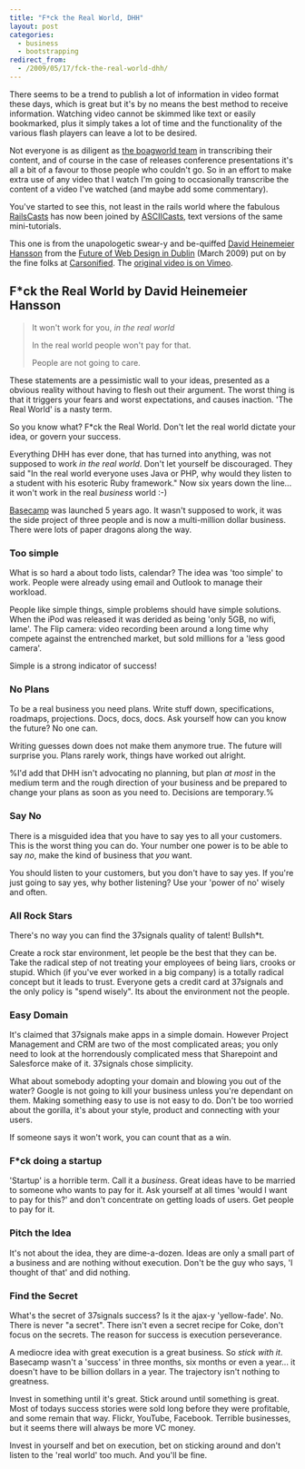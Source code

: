 ```yaml
---
title: "F*ck the Real World, DHH"
layout: post
categories:
  - business
  - bootstrapping
redirect_from:
  - /2009/05/17/fck-the-real-world-dhh/
---
```


There seems to be a trend to publish a lot of information in video format these days, which is great but it's by no means the best method to receive information. Watching video cannot be skimmed like text or easily bookmarked, plus it simply takes a lot of time and the functionality of the various flash players can leave a lot to be desired.

Not everyone is as diligent as [the boagworld team](http://boagworld.com) in transcribing their content, and of course in the case of releases conference presentations it's all a bit of a favour to those people who couldn't go. So in an effort to make extra use of any video that I watch I'm going to occasionally transcribe the content of a video I've watched (and maybe add some commentary).

You've started to see this, not least in the rails world where the fabulous [RailsCasts](http://railscasts.com) has now been joined by [ASCIICasts](http://asciicasts.com), text versions of the same mini-tutorials.

This one is from the unapologetic swear-y and be-quiffed [David Heinemeier Hansson](http://loudthinking.com/) from the [Future of Web Design in Dublin](http://events.carsonified.com/fowa/2009/dublin/) (March 2009) put on by the fine folks at [Carsonified](http://carsonified.com). The [original video is on Vimeo](http://vimeo.com/3899696).

## F*ck the Real World by David Heinemeier Hansson

> It won't work for you, *in the real world*
>
> In the real world people won't pay for that.
>
> People are not going to care.

These statements are a pessimistic wall to your ideas, presented as a obvious reality without having to flesh out their argument. The worst thing is that it triggers your fears and worst expectations, and causes inaction. 'The Real World' is a nasty term.

So you know what? F*ck the Real World. Don't let the real world dictate your idea, or govern your success.

Everything DHH has ever done, that has turned into anything, was not supposed to work _in the real world_. Don't let yourself be discouraged. They said "In the real world everyone uses Java or PHP, why would they listen to a student with his esoteric Ruby framework." Now six years down the line... it won't work in the real _business_ world :-)

[Basecamp](http://basecamphq.com/?referrer=ANDYCROLL) was launched 5 years ago. It wasn't supposed to work, it was the side project of three people and is now a multi-million dollar business. There were lots of paper dragons along the way.

### Too simple

What is so hard a about todo lists, calendar? The idea was 'too simple' to work. People were already using email and Outlook to manage their workload.

People like simple things, simple problems should have simple solutions. When the iPod was released it was derided as being 'only 5GB, no wifi, lame'. The Flip camera: video recording been around a long time why compete against the entrenched market, but sold millions for a 'less good camera'.

Simple is a strong indicator of success!

### No Plans

To be a real business you need plans. Write stuff down, specifications, roadmaps, projections. Docs, docs, docs. Ask yourself how can you know the future? No one can.

Writing guesses down does not make them anymore true. The future will surprise you. Plans rarely work, things have worked out alright.

%I'd add that DHH isn't advocating no planning, but plan _at most_ in the medium term and the rough direction of your business and be prepared to change your plans as soon as you need to. Decisions are temporary.%

### Say No

There is a misguided idea that you have to say yes to all your customers. This is the worst thing you can do. Your number one power is to be able to say *no*, make the kind of business that _you_ want.

You should listen to your customers, but you don't have to say yes. If you're just going to say yes, why bother listening? Use your 'power of no' wisely and often.

### All Rock Stars

There's no way you can find the 37signals quality of talent! Bullsh*t.

Create a rock star environment, let people be the best that they can be. Take the radical step of not treating your employees of being liars, crooks or stupid. Which (if you've ever worked in a big company) is a totally radical concept but it leads to trust. Everyone gets a credit card at 37signals and the only policy is "spend wisely". Its about the environment not the people.

### Easy Domain

It's claimed that 37signals make apps in a simple domain. However Project Management and CRM are two of the most complicated areas; you only need to look at the horrendously complicated mess that Sharepoint and Salesforce make of it. 37signals chose simplicity.

What about somebody adopting your domain and blowing you out of the water? Google is not going to kill your business unless you're dependant on them. Making something easy to use is not easy to do. Don't be too worried about the gorilla, it's about your style, product and connecting with your users.

If someone says it won't work, you can count that as a win.

### F*ck doing a startup

'Startup' is a horrible term. Call it a _business_. Great ideas have to be married to someone who wants to pay for it. Ask yourself at all times 'would I want to pay for this?' and don't concentrate on getting loads of users. Get people to pay for it.

### Pitch the Idea

It's not about the idea, they are dime-a-dozen. Ideas are only a small part of a business and are nothing without execution. Don't be the guy who says, 'I thought of that' and did nothing.

### Find the Secret

What's the secret of 37signals success? Is it the ajax-y 'yellow-fade'. No. There is never "a secret". There isn't even a secret recipe for Coke, don't focus on the secrets. The reason for success is execution perseverance.

A mediocre idea with great execution is a great business. So _stick with it_. Basecamp wasn't a 'success' in three months, six months or even a year... it doesn't have to be billion dollars in a year. The trajectory isn't nothing to greatness.

Invest in something until it's great. Stick around until something is great. Most of todays success stories were sold long before they were profitable, and some remain that way. Flickr, YouTube, Facebook. Terrible businesses, but it seems there will always be more VC money.

Invest in yourself and bet on execution, bet on sticking around and don't listen to the 'real world' too much. And you'll be fine.
